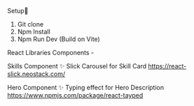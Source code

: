 Setup🎈

1. Git clone
2. Npm Install
3. Npm Run Dev (Build on Vite)

React Libraries Components -

Skills Component ✨
Slick Carousel for Skill Card
https://react-slick.neostack.com/

Hero Component ✨
Typing effect for Hero Description
https://www.npmjs.com/package/react-tayped
